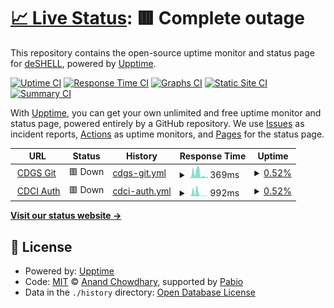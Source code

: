 # [📈 Live Status](https://uptime.coderrrrr.site): <!--live status--> **🟥 Complete outage**

This repository contains the open-source uptime monitor and status page for [deSHELL](https://uptime.coderrrrr.site), powered by [Upptime](https://github.com/upptime/upptime).

[![Uptime CI](https://github.com/deSHELL/upptime/workflows/Uptime%20CI/badge.svg)](https://github.com/deSHELL/upptime/actions?query=workflow%3A%22Uptime+CI%22)
[![Response Time CI](https://github.com/deSHELL/upptime/workflows/Response%20Time%20CI/badge.svg)](https://github.com/deSHELL/upptime/actions?query=workflow%3A%22Response+Time+CI%22)
[![Graphs CI](https://github.com/deSHELL/upptime/workflows/Graphs%20CI/badge.svg)](https://github.com/deSHELL/upptime/actions?query=workflow%3A%22Graphs+CI%22)
[![Static Site CI](https://github.com/deSHELL/upptime/workflows/Static%20Site%20CI/badge.svg)](https://github.com/deSHELL/upptime/actions?query=workflow%3A%22Static+Site+CI%22)
[![Summary CI](https://github.com/deSHELL/upptime/workflows/Summary%20CI/badge.svg)](https://github.com/deSHELL/upptime/actions?query=workflow%3A%22Summary+CI%22)

With [Upptime](https://upptime.js.org), you can get your own unlimited and free uptime monitor and status page, powered entirely by a GitHub repository. We use [Issues](https://github.com/deSHELL/upptime/issues) as incident reports, [Actions](https://github.com/deSHELL/upptime/actions) as uptime monitors, and [Pages](https://uptime.coderrrrr.site) for the status page.

<!--start: status pages-->
<!-- This summary is generated by Upptime (https://github.com/upptime/upptime) -->
<!-- Do not edit this manually, your changes will be overwritten -->
<!-- prettier-ignore -->
| URL | Status | History | Response Time | Uptime |
| --- | ------ | ------- | ------------- | ------ |
| <img alt="" src="https://icons.duckduckgo.com/ip3/git.coderrrrr.site.ico" height="13"> [CDGS Git](https://git.coderrrrr.site) | 🟥 Down | [cdgs-git.yml](https://github.com/deSHELL/upptime/commits/HEAD/history/cdgs-git.yml) | <details><summary><img alt="Response time graph" src="./graphs/cdgs-git/response-time-week.png" height="20"> 369ms</summary><br><a href="https://uptime.coderrrrr.site/history/cdgs-git"><img alt="Response time 369" src="https://img.shields.io/endpoint?url=https%3A%2F%2Fraw.githubusercontent.com%2FdeSHELL%2Fupptime%2FHEAD%2Fapi%2Fcdgs-git%2Fresponse-time.json"></a><br><a href="https://uptime.coderrrrr.site/history/cdgs-git"><img alt="24-hour response time 119" src="https://img.shields.io/endpoint?url=https%3A%2F%2Fraw.githubusercontent.com%2FdeSHELL%2Fupptime%2FHEAD%2Fapi%2Fcdgs-git%2Fresponse-time-day.json"></a><br><a href="https://uptime.coderrrrr.site/history/cdgs-git"><img alt="7-day response time 369" src="https://img.shields.io/endpoint?url=https%3A%2F%2Fraw.githubusercontent.com%2FdeSHELL%2Fupptime%2FHEAD%2Fapi%2Fcdgs-git%2Fresponse-time-week.json"></a><br><a href="https://uptime.coderrrrr.site/history/cdgs-git"><img alt="30-day response time 369" src="https://img.shields.io/endpoint?url=https%3A%2F%2Fraw.githubusercontent.com%2FdeSHELL%2Fupptime%2FHEAD%2Fapi%2Fcdgs-git%2Fresponse-time-month.json"></a><br><a href="https://uptime.coderrrrr.site/history/cdgs-git"><img alt="1-year response time 369" src="https://img.shields.io/endpoint?url=https%3A%2F%2Fraw.githubusercontent.com%2FdeSHELL%2Fupptime%2FHEAD%2Fapi%2Fcdgs-git%2Fresponse-time-year.json"></a></details> | <details><summary><a href="https://uptime.coderrrrr.site/history/cdgs-git">0.52%</a></summary><a href="https://uptime.coderrrrr.site/history/cdgs-git"><img alt="All-time uptime 0.52%" src="https://img.shields.io/endpoint?url=https%3A%2F%2Fraw.githubusercontent.com%2FdeSHELL%2Fupptime%2FHEAD%2Fapi%2Fcdgs-git%2Fuptime.json"></a><br><a href="https://uptime.coderrrrr.site/history/cdgs-git"><img alt="24-hour uptime 0.00%" src="https://img.shields.io/endpoint?url=https%3A%2F%2Fraw.githubusercontent.com%2FdeSHELL%2Fupptime%2FHEAD%2Fapi%2Fcdgs-git%2Fuptime-day.json"></a><br><a href="https://uptime.coderrrrr.site/history/cdgs-git"><img alt="7-day uptime 0.52%" src="https://img.shields.io/endpoint?url=https%3A%2F%2Fraw.githubusercontent.com%2FdeSHELL%2Fupptime%2FHEAD%2Fapi%2Fcdgs-git%2Fuptime-week.json"></a><br><a href="https://uptime.coderrrrr.site/history/cdgs-git"><img alt="30-day uptime 0.52%" src="https://img.shields.io/endpoint?url=https%3A%2F%2Fraw.githubusercontent.com%2FdeSHELL%2Fupptime%2FHEAD%2Fapi%2Fcdgs-git%2Fuptime-month.json"></a><br><a href="https://uptime.coderrrrr.site/history/cdgs-git"><img alt="1-year uptime 0.52%" src="https://img.shields.io/endpoint?url=https%3A%2F%2Fraw.githubusercontent.com%2FdeSHELL%2Fupptime%2FHEAD%2Fapi%2Fcdgs-git%2Fuptime-year.json"></a></details>
| <img alt="" src="https://icons.duckduckgo.com/ip3/auth.coderrrrr.site.ico" height="13"> [CDCI Auth](https://auth.coderrrrr.site) | 🟥 Down | [cdci-auth.yml](https://github.com/deSHELL/upptime/commits/HEAD/history/cdci-auth.yml) | <details><summary><img alt="Response time graph" src="./graphs/cdci-auth/response-time-week.png" height="20"> 992ms</summary><br><a href="https://uptime.coderrrrr.site/history/cdci-auth"><img alt="Response time 992" src="https://img.shields.io/endpoint?url=https%3A%2F%2Fraw.githubusercontent.com%2FdeSHELL%2Fupptime%2FHEAD%2Fapi%2Fcdci-auth%2Fresponse-time.json"></a><br><a href="https://uptime.coderrrrr.site/history/cdci-auth"><img alt="24-hour response time 75" src="https://img.shields.io/endpoint?url=https%3A%2F%2Fraw.githubusercontent.com%2FdeSHELL%2Fupptime%2FHEAD%2Fapi%2Fcdci-auth%2Fresponse-time-day.json"></a><br><a href="https://uptime.coderrrrr.site/history/cdci-auth"><img alt="7-day response time 992" src="https://img.shields.io/endpoint?url=https%3A%2F%2Fraw.githubusercontent.com%2FdeSHELL%2Fupptime%2FHEAD%2Fapi%2Fcdci-auth%2Fresponse-time-week.json"></a><br><a href="https://uptime.coderrrrr.site/history/cdci-auth"><img alt="30-day response time 992" src="https://img.shields.io/endpoint?url=https%3A%2F%2Fraw.githubusercontent.com%2FdeSHELL%2Fupptime%2FHEAD%2Fapi%2Fcdci-auth%2Fresponse-time-month.json"></a><br><a href="https://uptime.coderrrrr.site/history/cdci-auth"><img alt="1-year response time 992" src="https://img.shields.io/endpoint?url=https%3A%2F%2Fraw.githubusercontent.com%2FdeSHELL%2Fupptime%2FHEAD%2Fapi%2Fcdci-auth%2Fresponse-time-year.json"></a></details> | <details><summary><a href="https://uptime.coderrrrr.site/history/cdci-auth">0.52%</a></summary><a href="https://uptime.coderrrrr.site/history/cdci-auth"><img alt="All-time uptime 0.52%" src="https://img.shields.io/endpoint?url=https%3A%2F%2Fraw.githubusercontent.com%2FdeSHELL%2Fupptime%2FHEAD%2Fapi%2Fcdci-auth%2Fuptime.json"></a><br><a href="https://uptime.coderrrrr.site/history/cdci-auth"><img alt="24-hour uptime 0.00%" src="https://img.shields.io/endpoint?url=https%3A%2F%2Fraw.githubusercontent.com%2FdeSHELL%2Fupptime%2FHEAD%2Fapi%2Fcdci-auth%2Fuptime-day.json"></a><br><a href="https://uptime.coderrrrr.site/history/cdci-auth"><img alt="7-day uptime 0.52%" src="https://img.shields.io/endpoint?url=https%3A%2F%2Fraw.githubusercontent.com%2FdeSHELL%2Fupptime%2FHEAD%2Fapi%2Fcdci-auth%2Fuptime-week.json"></a><br><a href="https://uptime.coderrrrr.site/history/cdci-auth"><img alt="30-day uptime 0.52%" src="https://img.shields.io/endpoint?url=https%3A%2F%2Fraw.githubusercontent.com%2FdeSHELL%2Fupptime%2FHEAD%2Fapi%2Fcdci-auth%2Fuptime-month.json"></a><br><a href="https://uptime.coderrrrr.site/history/cdci-auth"><img alt="1-year uptime 0.52%" src="https://img.shields.io/endpoint?url=https%3A%2F%2Fraw.githubusercontent.com%2FdeSHELL%2Fupptime%2FHEAD%2Fapi%2Fcdci-auth%2Fuptime-year.json"></a></details>

<!--end: status pages-->

[**Visit our status website →**](https://uptime.coderrrrr.site)

## 📄 License

- Powered by: [Upptime](https://github.com/upptime/upptime)
- Code: [MIT](./LICENSE) © [Anand Chowdhary](https://anandchowdhary.com), supported by [Pabio](https://pabio.com)
- Data in the `./history` directory: [Open Database License](https://opendatacommons.org/licenses/odbl/1-0/)
